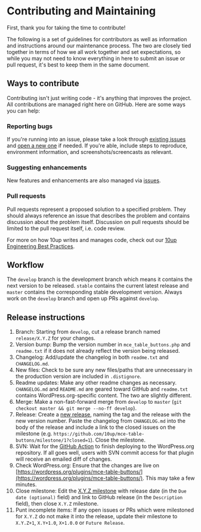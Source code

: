 # Contributing and Maintaining

First, thank you for taking the time to contribute!

The following is a set of guidelines for contributors as well as information and instructions around our maintenance process.  The two are closely tied together in terms of how we all work together and set expectations, so while you may not need to know everything in here to submit an issue or pull request, it's best to keep them in the same document.

## Ways to contribute

Contributing isn't just writing code - it's anything that improves the project.  All contributions are managed right here on GitHub.  Here are some ways you can help:

### Reporting bugs

If you're running into an issue, please take a look through [existing issues](/issues) and [open a new one](/issues/new) if needed.  If you're able, include steps to reproduce, environment information, and screenshots/screencasts as relevant.

### Suggesting enhancements

New features and enhancements are also managed via [issues](/issues).

### Pull requests

Pull requests represent a proposed solution to a specified problem.  They should always reference an issue that describes the problem and contains discussion about the problem itself.  Discussion on pull requests should be limited to the pull request itself, i.e. code review.

For more on how 10up writes and manages code, check out our [10up Engineering Best Practices](https://10up.github.io/Engineering-Best-Practices/).

## Workflow

The `develop` branch is the development branch which means it contains the next version to be released.  `stable` contains the current latest release and `master` contains the corresponding stable development version.  Always work on the `develop` branch and open up PRs against `develop`.

## Release instructions

1. Branch: Starting from `develop`, cut a release branch named `release/X.Y.Z` for your changes.
2. Version bump: Bump the version number in `mce_table_buttons.php` and `readme.txt` if it does not already reflect the version being released.
3. Changelog: Add/update the changelog in both `readme.txt` and `CHANGELOG.md`.
4. New files: Check to be sure any new files/paths that are unnecessary in the production version are included in `.distignore`.
5. Readme updates: Make any other readme changes as necessary.  `CHANGELOG.md` and `README.md` are geared toward GitHub and `readme.txt` contains WordPress.org-specific content.  The two are slightly different.
6. Merge: Make a non-fast-forward merge from `develop` to `master` (`git checkout master && git merge --no-ff develop`).
7. Release: Create a [new release](https://github.com/10up/mce-table-buttons/releases/new), naming the tag and the release with the new version number. Paste the changelog from `CHANGELOG.md` into the body of the release and include a link to the closed issues on the milestone (e.g. `https://github.com/10up/mce-table-buttons/milestone/1?closed=1`).  Close the milestone.
8. SVN: Wait for the [GitHub Action](https://github.com/10up/mce-table-buttons/actions) to finish deploying to the WordPress.org repository.  If all goes well, users with SVN commit access for that plugin will receive an emailed diff of changes.
9. Check WordPress.org: Ensure that the changes are live on [https://wordpress.org/plugins/mce-table-buttons/](https://wordpress.org/plugins/mce-table-buttons/). This may take a few minutes.
10. Close milestone: Edit the [X.Y.Z milestone](https://github.com/10up/mce-table-buttons/milestone/#) with release date (in the `Due date (optional)` field) and link to GitHub release (in the `Description` field), then close `X.Y.Z` milestone.
11. Punt incomplete items: If any open issues or PRs which were milestoned for `X.Y.Z` do not make it into the release, update their milestone to `X.Y.Z+1`, `X.Y+1.0`, `X+1.0.0` or `Future Release`.
